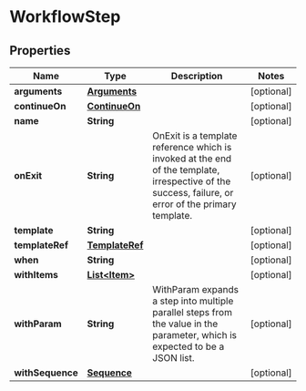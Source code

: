 

# WorkflowStep

## Properties

Name | Type | Description | Notes
------------ | ------------- | ------------- | -------------
**arguments** | [**Arguments**](Arguments.md) |  |  [optional]
**continueOn** | [**ContinueOn**](ContinueOn.md) |  |  [optional]
**name** | **String** |  |  [optional]
**onExit** | **String** | OnExit is a template reference which is invoked at the end of the template, irrespective of the success, failure, or error of the primary template. |  [optional]
**template** | **String** |  |  [optional]
**templateRef** | [**TemplateRef**](TemplateRef.md) |  |  [optional]
**when** | **String** |  |  [optional]
**withItems** | [**List&lt;Item&gt;**](Item.md) |  |  [optional]
**withParam** | **String** | WithParam expands a step into multiple parallel steps from the value in the parameter, which is expected to be a JSON list. |  [optional]
**withSequence** | [**Sequence**](Sequence.md) |  |  [optional]



